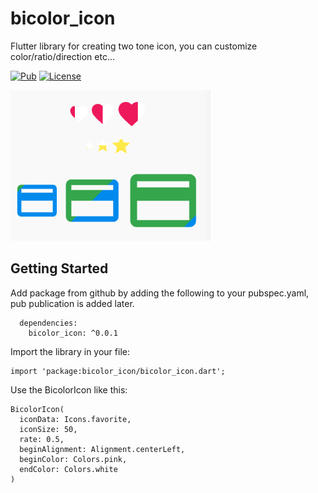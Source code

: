 # bicolor_icon

Flutter library for creating two tone icon, you can customize color/ratio/direction etc...

[![Pub](https://img.shields.io/pub/v/bicolor_icon.svg)](https://pub.dartlang.org/packages/bicolor_icon) 
[![License](https://img.shields.io/badge/licence-MIT-orange.svg)](https://github.com/linnefromice/bicolor_icon/blob/master/LICENSE)

![image](images/sample1.png)

## Getting Started

Add package from github by adding the following to your pubspec.yaml, pub publication is added later.
````
  dependencies:
    bicolor_icon: ^0.0.1
````
Import the library in your file:
````
import 'package:bicolor_icon/bicolor_icon.dart';
````
Use the BicolorIcon like this: 
````
BicolorIcon(
  iconData: Icons.favorite,
  iconSize: 50,
  rate: 0.5,
  beginAlignment: Alignment.centerLeft,
  beginColor: Colors.pink,
  endColor: Colors.white
)
````
